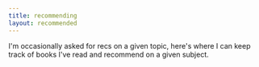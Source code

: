 ```yaml
---
title: recommending
layout: recommended
---
```


I'm occasionally asked for recs on a given topic, here's where I can keep track of books I've read and recommend on a given subject.